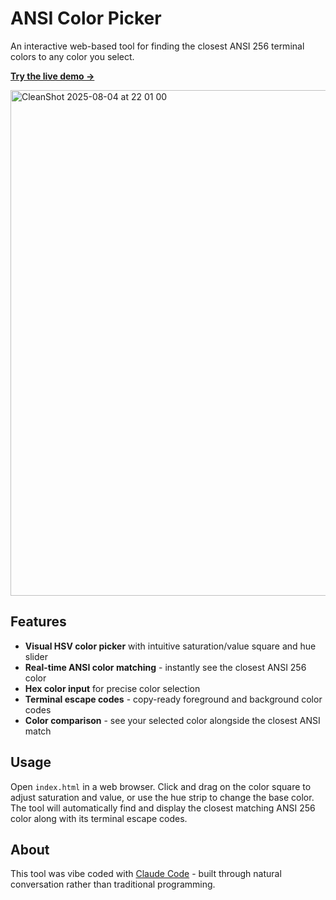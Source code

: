 # ANSI Color Picker

An interactive web-based tool for finding the closest ANSI 256 terminal colors to any color you select.

**[Try the live demo →](https://statico.github.io/ansi-color-picker/)**

[<img width="1122" height="809" alt="CleanShot 2025-08-04 at 22 01 00" src="https://github.com/user-attachments/assets/1bfd8c99-63d6-415e-a950-259c04ee1831" />](https://statico.github.io/ansi-color-picker/)

## Features

- **Visual HSV color picker** with intuitive saturation/value square and hue slider
- **Real-time ANSI color matching** - instantly see the closest ANSI 256 color
- **Hex color input** for precise color selection
- **Terminal escape codes** - copy-ready foreground and background color codes
- **Color comparison** - see your selected color alongside the closest ANSI match

## Usage

Open `index.html` in a web browser. Click and drag on the color square to adjust saturation and value, or use the hue strip to change the base color. The tool will automatically find and display the closest matching ANSI 256 color along with its terminal escape codes.

## About

This tool was vibe coded with [Claude Code](https://claude.ai/code) - built through natural conversation rather than traditional programming.
